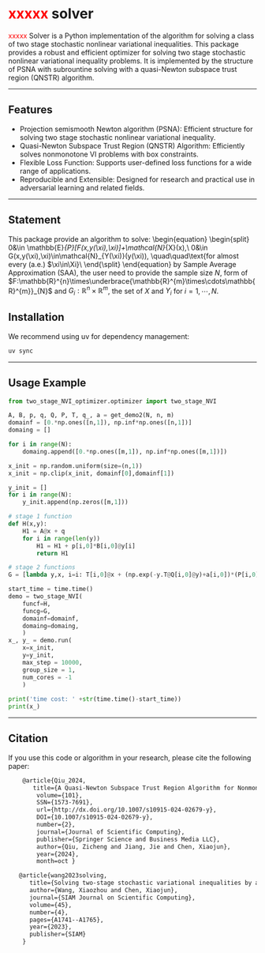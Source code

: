 # <font color=red>xxxxx</font> solver
<font color=red>xxxxx</font> Solver is a Python implementation of the algorithm for solving a class of two stage stochastic nonlinear variational inequalities.
This package provides a robust and efficient optimizer for solving two stage stochastic nonlinear variational inequality problems. It is implemented by the structure of PSNA with subrountine solving with a quasi-Newton subspace trust region (QNSTR) algorithm.

---

## Features
-  Projection semismooth Newton algorithm (PSNA): Efficient structure for solving two stage stochastic nonlinear variational inequality.
-  Quasi-Newton Subspace Trust Region (QNSTR) Algorithm: Efficiently solves nonmonotone VI problems with box constraints.
-  Flexible Loss Function: Supports user-defined loss functions for a wide range of applications.
-  Reproducible and Extensible: Designed for research and practical use in adversarial learning and related fields.

---

## Statement
This package provide an algorithm to solve:
\begin{equation}
\begin{split}
0&\in \mathbb{E}_{P}[F(x,y(\xi),\xi)]+\mathcal{N}_{X}(x),\\
0&\in G(x,y(\xi),\xi)\in\mathcal{N}_{Y(\xi)}(y(\xi)), \quad\quad\text{for almost every (a.e.) $\xi\in\Xi}\\
\end{\split}
\end{equation}
by Sample Average Approximation (SAA), the user need to provide the sample size $N$, form of $F:\mathbb{R}^{n}\times\underbrace{\mathbb{R}^{m}\times\cdots\mathbb{R}^{m}}_{N}$ and $G_{i}:\mathbb{R}^{n}\times\mathbb{R}^{m}$, the set of $X$ and $Y_{i}$ for $i=1,\cdots,N$.


## Installation
We recommend using uv for dependency management:
```bash
uv sync
```

---

## Usage Example
``` Python
from two_stage_NVI_optimizer.optimizer import two_stage_NVI

A, B, p, q, Q, P, T, q_, a = get_demo2(N, n, m)
domainf = [0.*np.ones([n,1]), np.inf*np.ones([n,1])]
domaing = []

for i in range(N):
    domaing.append([0.*np.ones([m,1]), np.inf*np.ones([m,1])])

x_init = np.random.uniform(size=(n,1))
x_init = np.clip(x_init, domainf[0],domainf[1])

y_init = []
for i in range(N):
    y_init.append(np.zeros([m,1]))

# stage 1 function
def H(x,y):
    H1 = A@x + q
    for i in range(len(y))
        H1 = H1 + p[i,0]*B[i,0]@y[i]
        return H1

# stage 2 functions
G = [lambda y,x, i=i: T[i,0]@x + (np.exp(-y.T@Q[i,0]@y)+a[i,0])*(P[i,0]@y+q_[i,0]) for i in range(0, N)]

start_time = time.time()
demo = two_stage_NVI(
    funcf=H,
    funcg=G,
    domainf=domainf,
    domaing=domaing,
    )
x_, y_ = demo.run(
    x=x_init,
    y=y_init,
    max_step = 10000,
    group_size = 1,
    num_cores = -1
    )
    
print('time cost: ' +str(time.time()-start_time))
print(x_)
```

---

## Citation
If you use this code or algorithm in your research, please cite the following paper:
```tex
    @article{Qiu_2024,
       title={A Quasi-Newton Subspace Trust Region Algorithm for Nonmonotone Variational Inequalities in Adversarial Learning over Box Constraints},
        volume={101},
        SSN={1573-7691},
        url={http://dx.doi.org/10.1007/s10915-024-02679-y},
        DOI={10.1007/s10915-024-02679-y},
        number={2},
        journal={Journal of Scientific Computing},
        publisher={Springer Science and Business Media LLC},
        author={Qiu, Zicheng and Jiang, Jie and Chen, Xiaojun},
        year={2024},
        month=oct }

   @article{wang2023solving,
      title={Solving two-stage stochastic variational inequalities by a hybrid projection semismooth Newton algorithm},
      author={Wang, Xiaozhou and Chen, Xiaojun},
      journal={SIAM Journal on Scientific Computing},
      volume={45},
      number={4},
      pages={A1741--A1765},
      year={2023},
      publisher={SIAM}
    }
   ```
